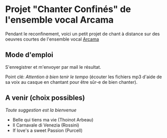 # Projet "Chanter Confinés" de l'ensemble vocal Arcama

Pendant le reconfinement, voici un petit projet de chant à distance sur des oeuvres courtes de l'ensemble vocal [Arcama](http://evarcama.fr/)

## Mode d'emploi
S'enregistrer et m'envoyer par mail le résultat.

Point clé: _Attention à bien tenir le tempo_ (écouter les fichiers mp3 d'aide de sa voix au casque en chantant pour être sûr-e de bien chanter).

## A venir (choix possibles)

*Toute suggestion est la bienvenue*
- Belle qui tiens ma vie (Thoinot Arbeau)
- Il Carnavale di Venezia (Rossini)
- If love's a sweet Passion (Purcell)


